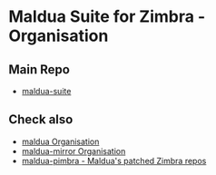 # Maldua Suite for Zimbra - Organisation

## Main Repo

- [maldua-suite](https://github.com/maldua-suite/maldua-suite)

## Check also

- [maldua Organisation](https://github.com/maldua)
- [maldua-mirror Organisation](https://github.com/maldua-mirror)
- [maldua-pimbra - Maldua's patched Zimbra repos](https://github.com/maldua-pimbra)
